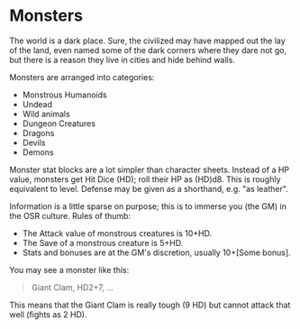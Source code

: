 # Monsters

The world is a dark place. Sure, the civilized may have mapped out the lay of
the land, even named some of the dark corners where they dare not go, but there
is a reason they live in cities and hide behind walls.

Monsters are arranged into categories:

- Monstrous Humanoids
- Undead
- Wild animals
- Dungeon Creatures
- Dragons
- Devils
- Demons

Monster stat blocks are a lot simpler than character sheets. Instead of a HP
value, monsters get Hit Dice (HD); roll their HP as (HD)d8. This is roughly
equivalent to level. Defense may be given as a shorthand, e.g. "as leather".

Information is a little sparse on purpose; this is to immerse you (the GM) in
the OSR culture. Rules of thumb:

- The Attack value of monstrous creatures is 10+HD.
- The Save of a monstrous creature is 5+HD.
- Stats and bonuses are at the GM's discretion, usually 10+[Some bonus].

You may see a monster like this:

>Giant Clam, HD2+7, ...

This means that the Giant Clam is really tough (9 HD) but
cannot attack that well (fights as 2 HD).
